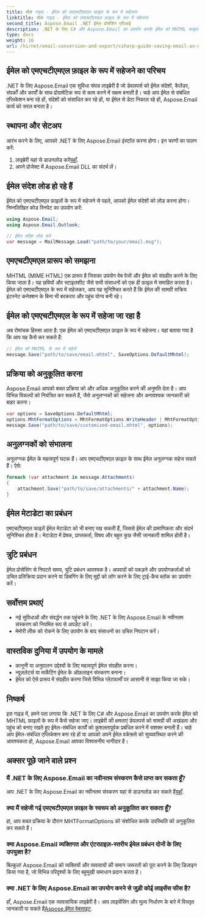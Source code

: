 ```yaml
---
title: सी# गाइड - ईमेल को एमएचटीएमएल फ़ाइल के रूप में सहेजना
linktitle: सी# गाइड - ईमेल को एमएचटीएमएल फ़ाइल के रूप में सहेजना
second_title: Aspose.Email .NET ईमेल प्रोसेसिंग एपीआई
description: .NET के लिए C# और Aspose.Email का उपयोग करके ईमेल को MHTML फ़ाइलों के रूप में सहेजना सीखें। कोड उदाहरणों और अक्सर पूछे जाने वाले प्रश्नों के साथ चरण-दर-चरण मार्गदर्शिका।
type: docs
weight: 16
url: /hi/net/email-conversion-and-export/csharp-guide-saving-email-as-mhtml-file/
---
```


## ईमेल को एमएचटीएमएल फ़ाइल के रूप में सहेजने का परिचय

.NET के लिए Aspose.Email एक सुविधा संपन्न लाइब्रेरी है जो डेवलपर्स को ईमेल संदेशों, कैलेंडर, संपर्कों और कार्यों के साथ प्रोग्रामेटिक रूप से काम करने में सक्षम बनाती है। चाहे आप ईमेल से संबंधित एप्लिकेशन बना रहे हों, संदेशों को संसाधित कर रहे हों, या ईमेल से डेटा निकाल रहे हों, Aspose.Email कार्य को सरल बनाता है।

## स्थापना और सेटअप

आरंभ करने के लिए, आपको .NET के लिए Aspose.Email इंस्टॉल करना होगा। इन चरणों का पालन करें:

1.  लाइब्रेरी यहां से डाउनलोड करें[यहाँ](https://releases.aspose.com/email/net).
2. अपने प्रोजेक्ट में Aspose.Email DLL का संदर्भ लें।

## ईमेल संदेश लोड हो रहे हैं

ईमेल को एमएचटीएमएल फ़ाइलों के रूप में सहेजने से पहले, आपको ईमेल संदेशों को लोड करना होगा। निम्नलिखित कोड स्निपेट का उपयोग करें:

```csharp
using Aspose.Email;
using Aspose.Email.Outlook;

// ईमेल संदेश लोड करें
var message = MailMessage.Load("path/to/your/email.msg");
```

## एमएचटीएमएल प्रारूप को समझना

MHTML (MIME HTML) एक प्रारूप है जिसका उपयोग वेब पेजों और ईमेल को संग्रहीत करने के लिए किया जाता है। यह छवियों और स्टाइलशीट जैसे सभी संसाधनों को एक ही फ़ाइल में समाहित करता है। ईमेल को एमएचटीएमएल के रूप में सहेजकर, आप यह सुनिश्चित करते हैं कि ईमेल की सामग्री सक्रिय इंटरनेट कनेक्शन के बिना भी बरकरार और पहुंच योग्य बनी रहे।

## ईमेल को एमएचटीएमएल के रूप में सहेजा जा रहा है

अब रोमांचक हिस्सा आता है: एक ईमेल को एमएचटीएमएल फ़ाइल के रूप में सहेजना। यहां बताया गया है कि आप यह कैसे कर सकते हैं:

```csharp
// ईमेल को MHTML के रूप में सहेजें
message.Save("path/to/save/email.mhtml", SaveOptions.DefaultMhtml);
```

## प्रक्रिया को अनुकूलित करना

Aspose.Email आपको बचत प्रक्रिया को और अधिक अनुकूलित करने की अनुमति देता है। आप विभिन्न विकल्पों को नियंत्रित कर सकते हैं, जैसे अनुलग्नकों को सहेजना और अनावश्यक जानकारी को बाहर करना।

```csharp
var options = SaveOptions.DefaultMhtml;
options.MhtFormatOptions = MhtFormatOptions.WriteHeader | MhtFormatOptions.HideExtraPrintHeader;
message.Save("path/to/save/customized-email.mhtml", options);
```

## अनुलग्नकों को संभालना

अनुलग्नक ईमेल के महत्वपूर्ण घटक हैं। आप एमएचटीएमएल फ़ाइल के साथ ईमेल अनुलग्नक सहेज सकते हैं। ऐसे:

```csharp
foreach (var attachment in message.Attachments)
{
    attachment.Save("path/to/save/attachments/" + attachment.Name);
}
```

## ईमेल मेटाडेटा का प्रबंधन

एमएचटीएमएल फाइलें ईमेल मेटाडेटा को भी बनाए रख सकती हैं, जिससे ईमेल की प्रामाणिकता और संदर्भ सुनिश्चित होता है। मेटाडेटा में प्रेषक, प्राप्तकर्ता, विषय और बहुत कुछ जैसी जानकारी शामिल होती है।

## त्रुटि प्रबंधन

ईमेल प्रोसेसिंग से निपटते समय, त्रुटि प्रबंधन आवश्यक है। अपवादों को पकड़ने और उपयोगकर्ताओं को उचित प्रतिक्रिया प्रदान करने या डिबगिंग के लिए मुद्दों को लॉग करने के लिए ट्राई-कैच ब्लॉक का उपयोग करें।

## सर्वोत्तम प्रथाएं

- नई सुविधाओं और संवर्द्धन तक पहुंचने के लिए .NET के लिए Aspose.Email के नवीनतम संस्करण को नियमित रूप से अपडेट करें।
- मेमोरी लीक को रोकने के लिए उपयोग के बाद संसाधनों का उचित निपटान करें।

## वास्तविक दुनिया में उपयोग के मामले

- कानूनी या अनुपालन उद्देश्यों के लिए महत्वपूर्ण ईमेल संग्रहीत करना।
- न्यूज़लेटर्स या मार्केटिंग ईमेल के ऑफ़लाइन संस्करण बनाना।
- ईमेल को ऐसे प्रारूप में संग्रहीत करना जिसे विभिन्न प्लेटफार्मों पर आसानी से साझा किया जा सके।

## निष्कर्ष

इस गाइड में, हमने पता लगाया कि .NET के लिए C# और Aspose.Email का उपयोग करके ईमेल को MHTML फ़ाइलों के रूप में कैसे सहेजा जाए। लाइब्रेरी की क्षमताएं डेवलपर्स को सामग्री की अखंडता और पहुंच को बनाए रखते हुए ईमेल-संबंधित कार्यों को कुशलतापूर्वक प्रबंधित करने में सशक्त बनाती हैं। चाहे आप ईमेल-संबंधित एप्लिकेशन बना रहे हों या आपको अपने ईमेल वर्कफ़्लो को सुव्यवस्थित करने की आवश्यकता हो, Aspose.Email आपका विश्वसनीय भागीदार है।

## अक्सर पूछे जाने वाले प्रश्न

### मैं .NET के लिए Aspose.Email का नवीनतम संस्करण कैसे प्राप्त कर सकता हूँ?

 आप .NET के लिए Aspose.Email का नवीनतम संस्करण यहां से डाउनलोड कर सकते हैं[यहाँ](https://releases.aspose.com/email/net).

### क्या मैं सहेजी गई एमएचटीएमएल फ़ाइल के स्वरूप को अनुकूलित कर सकता हूँ?

हां, आप बचत प्रक्रिया के दौरान MHTFormatOptions को संशोधित करके उपस्थिति को अनुकूलित कर सकते हैं।

### क्या Aspose.Email व्यक्तिगत और एंटरप्राइज़-स्तरीय ईमेल प्रबंधन दोनों के लिए उपयुक्त है?

बिल्कुल! Aspose.Email को व्यक्तियों और व्यवसायों की समान जरूरतों को पूरा करने के लिए डिज़ाइन किया गया है, जो विभिन्न परिदृश्यों के लिए बहुमुखी समाधान प्रदान करता है।

### क्या .NET के लिए Aspose.Email का उपयोग करने से जुड़ी कोई लाइसेंस फीस है?

हाँ, Aspose.Email एक व्यावसायिक लाइब्रेरी है। आप लाइसेंसिंग और मूल्य निर्धारण के बारे में विस्तृत जानकारी पा सकते हैं[Aspose.ईमेल वेबसाइट](https://www.aspose.com/purchase/default.aspx).